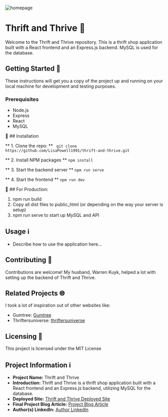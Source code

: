 ![homepage](https://github.com/LisaPowell1991/thrift-and-thrive/assets/122890181/be534557-d2de-4829-a16f-a8717d007369)

# Thrift and Thrive 🌟

Welcome to the Thrift and Thrive repository. This is a thrift shop application built with a React frontend and an Express.js backend. MySQL is used for the database.

## Getting Started 🚀

These instructions will get you a copy of the project up and running on your local machine for development and testing purposes.

### Prerequisites

- Node.js
- Express
- React
- MySQL

🔧 ## Installation

** 1. Clone the repo: **
``` git clone https://github.com/LisaPowell1991/thrift-and-thrive.git```

** 2. Install NPM packages **
```npm install```

** 3. Start the backend server ** 
```npm run serve```

** 4. Start the frontend **
```npm run dev``` 

🚀 ## For Production:
1. npm run build
2. Copy all dist files to public_html (or depending on the way your server is setup)
3. npm run serve to start up MySQL and API

## Usage ℹ️
- Describe how to use the application here...

## Contributing 🤝
Contributions are welcome! My husband, Warren Kuyk, helped a lot with setting up the backend of Thrift and Thrive.

## Related Projects 🌐
I took a lot of inspiration out of other websites like:
- Gumtree: [Gumtree](https://www.gumtree.co.za)
- Thriftersuniverse: [thriftersuniverse](https://thriftersuniverse.co.za)

## Licensing 📝
This project is licensed under the MIT License

## Project Information ℹ️
- **Project Name:** Thrift and Thrive
- **Introduction:** Thrift and Thrive is a thrift shop application built with a React frontend and an Express.js backend, utilizing MySQL for the database. 
- **Deployed Site:** [Thrift and Thrive Deployed Site](http://34.201.68.14)
- **Final Project Blog Article:** [Project Blog Article](https://example.com)
- **Author(s) LinkedIn:** [Author LinkedIn](https://www.linkedin.com/in/lisa-powell-kuyk-5899561b3)
